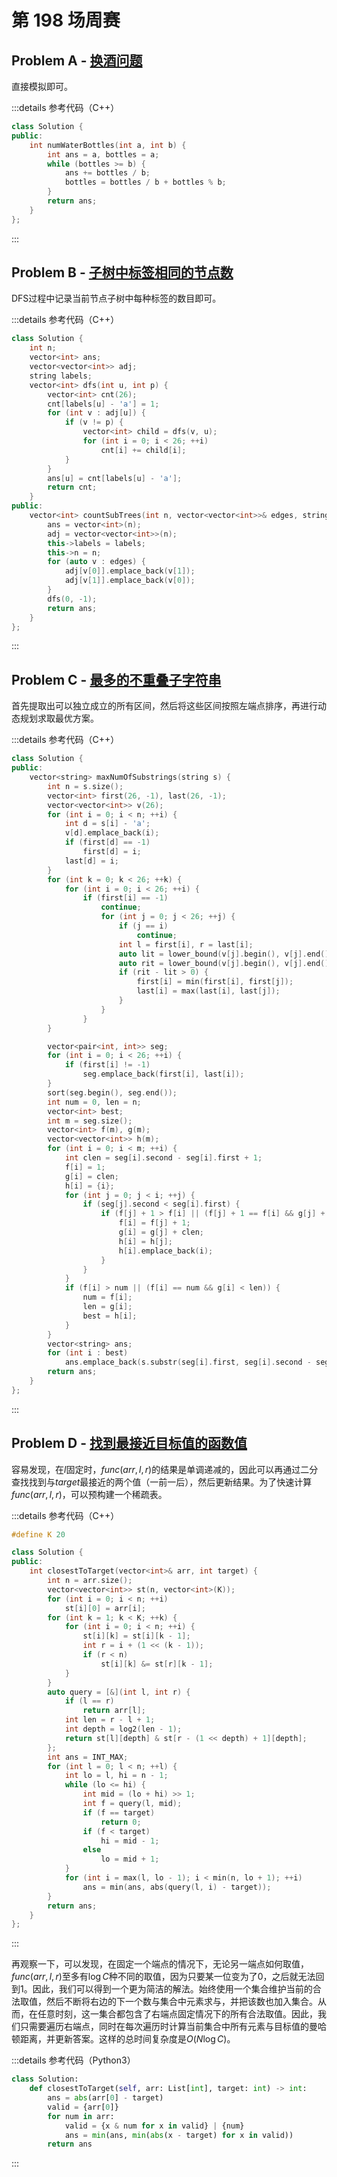 # 第 198 场周赛

## Problem A - [换酒问题](https://leetcode.cn/problems/water-bottles/)

直接模拟即可。

:::details 参考代码（C++）

```cpp
class Solution {
public:
    int numWaterBottles(int a, int b) {
        int ans = a, bottles = a;
        while (bottles >= b) {
            ans += bottles / b;
            bottles = bottles / b + bottles % b;
        }
        return ans;
    }
};
```

:::

## Problem B - [子树中标签相同的节点数](https://leetcode.cn/problems/number-of-nodes-in-the-sub-tree-with-the-same-label/)

DFS过程中记录当前节点子树中每种标签的数目即可。

:::details 参考代码（C++）

```cpp
class Solution {
    int n;
    vector<int> ans;
    vector<vector<int>> adj;
    string labels;
    vector<int> dfs(int u, int p) {
        vector<int> cnt(26);
        cnt[labels[u] - 'a'] = 1;
        for (int v : adj[u]) {
            if (v != p) {
                vector<int> child = dfs(v, u);
                for (int i = 0; i < 26; ++i)
                    cnt[i] += child[i];
            }
        }
        ans[u] = cnt[labels[u] - 'a'];
        return cnt;
    }
public:
    vector<int> countSubTrees(int n, vector<vector<int>>& edges, string labels) {
        ans = vector<int>(n);
        adj = vector<vector<int>>(n);
        this->labels = labels;
        this->n = n;
        for (auto v : edges) {
            adj[v[0]].emplace_back(v[1]);
            adj[v[1]].emplace_back(v[0]);
        }
        dfs(0, -1);
        return ans;
    }
};
```

:::

## Problem C - [最多的不重叠子字符串](https://leetcode.cn/problems/maximum-number-of-non-overlapping-substrings/)

首先提取出可以独立成立的所有区间，然后将这些区间按照左端点排序，再进行动态规划求取最优方案。

:::details 参考代码（C++）

```cpp
class Solution {
public:
    vector<string> maxNumOfSubstrings(string s) {
        int n = s.size();
        vector<int> first(26, -1), last(26, -1);
        vector<vector<int>> v(26);
        for (int i = 0; i < n; ++i) {
            int d = s[i] - 'a';
            v[d].emplace_back(i);
            if (first[d] == -1)
                first[d] = i;
            last[d] = i;
        }
        for (int k = 0; k < 26; ++k) {
            for (int i = 0; i < 26; ++i) {
                if (first[i] == -1)
                    continue;
                    for (int j = 0; j < 26; ++j) {
                        if (j == i)
                            continue;
                        int l = first[i], r = last[i];
                        auto lit = lower_bound(v[j].begin(), v[j].end(), l);
                        auto rit = lower_bound(v[j].begin(), v[j].end(), r);
                        if (rit - lit > 0) {
                            first[i] = min(first[i], first[j]);
                            last[i] = max(last[i], last[j]);
                        }
                    }
                }
        }

        vector<pair<int, int>> seg;
        for (int i = 0; i < 26; ++i) {
            if (first[i] != -1)
                seg.emplace_back(first[i], last[i]);
        }
        sort(seg.begin(), seg.end());
        int num = 0, len = n;
        vector<int> best;
        int m = seg.size();
        vector<int> f(m), g(m);
        vector<vector<int>> h(m);
        for (int i = 0; i < m; ++i) {
            int clen = seg[i].second - seg[i].first + 1;
            f[i] = 1;
            g[i] = clen;
            h[i] = {i};
            for (int j = 0; j < i; ++j) {
                if (seg[j].second < seg[i].first) {
                    if (f[j] + 1 > f[i] || (f[j] + 1 == f[i] && g[j] + clen < g[i])) {
                        f[i] = f[j] + 1;
                        g[i] = g[j] + clen;
                        h[i] = h[j];
                        h[i].emplace_back(i);
                    }   
                }
            }
            if (f[i] > num || (f[i] == num && g[i] < len)) {
                num = f[i];
                len = g[i];
                best = h[i];
            }
        }
        vector<string> ans;
        for (int i : best)
            ans.emplace_back(s.substr(seg[i].first, seg[i].second - seg[i].first + 1));
        return ans;
    }
};
```

:::

## Problem D - [找到最接近目标值的函数值](https://leetcode.cn/problems/find-a-value-of-a-mysterious-function-closest-to-target/)

容易发现，在$l$固定时，$func(arr,l,r)$的结果是单调递减的，因此可以再通过二分查找找到与$target$最接近的两个值（一前一后），然后更新结果。为了快速计算$func(arr,l,r)$，可以预构建一个稀疏表。

:::details 参考代码（C++）

```cpp
#define K 20

class Solution {
public:
    int closestToTarget(vector<int>& arr, int target) {
        int n = arr.size();
        vector<vector<int>> st(n, vector<int>(K));
        for (int i = 0; i < n; ++i)
            st[i][0] = arr[i];
        for (int k = 1; k < K; ++k) {
            for (int i = 0; i < n; ++i) {
                st[i][k] = st[i][k - 1];
                int r = i + (1 << (k - 1));
                if (r < n)
                    st[i][k] &= st[r][k - 1];
            }
        }
        auto query = [&](int l, int r) {
            if (l == r)
                return arr[l];
            int len = r - l + 1;
            int depth = log2(len - 1);
            return st[l][depth] & st[r - (1 << depth) + 1][depth];
        };
        int ans = INT_MAX;
        for (int l = 0; l < n; ++l) {
            int lo = l, hi = n - 1;
            while (lo <= hi) {
                int mid = (lo + hi) >> 1;
                int f = query(l, mid);
                if (f == target)
                    return 0;
                if (f < target)
                    hi = mid - 1;
                else
                    lo = mid + 1;
            }
            for (int i = max(l, lo - 1); i < min(n, lo + 1); ++i)
                ans = min(ans, abs(query(l, i) - target));
        }
        return ans;
    }
};
```

:::

再观察一下，可以发现，在固定一个端点的情况下，无论另一端点如何取值，$func(arr,l,r)$至多有$\log C$种不同的取值，因为只要某一位变为了$0$，之后就无法回到$1$。因此，我们可以得到一个更为简洁的解法。始终使用一个集合维护当前的合法取值，然后不断将右边的下一个数与集合中元素求与，并把该数也加入集合。从而，在任意时刻，这一集合都包含了右端点固定情况下的所有合法取值。因此，我们只需要遍历右端点，同时在每次遍历时计算当前集合中所有元素与目标值的曼哈顿距离，并更新答案。这样的总时间复杂度是$O(N\log C)$。

:::details 参考代码（Python3）

```python
class Solution:
    def closestToTarget(self, arr: List[int], target: int) -> int:
        ans = abs(arr[0] - target)
        valid = {arr[0]}
        for num in arr:
            valid = {x & num for x in valid} | {num}
            ans = min(ans, min(abs(x - target) for x in valid))
        return ans
```

:::
